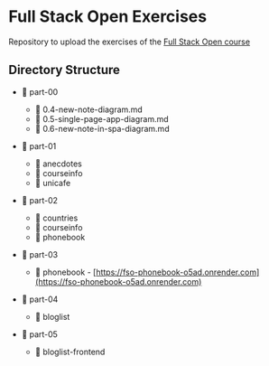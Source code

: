 # Full Stack Open Exercises

Repository to upload the exercises of the [Full Stack Open course](https://fullstackopen.com/en/)

## Directory Structure

- 📁 part-00

  - 📄 0.4-new-note-diagram.md
  - 📄 0.5-single-page-app-diagram.md
  - 📄 0.6-new-note-in-spa-diagram.md

- 📁 part-01

  - 📁 anecdotes
  - 📁 courseinfo
  - 📁 unicafe

- 📁 part-02

  - 📁 countries
  - 📁 courseinfo
  - 📁 phonebook

- 📁 part-03

  - 📁 phonebook - [https://fso-phonebook-o5ad.onrender.com](https://fso-phonebook-o5ad.onrender.com)

- 📁 part-04

  - 📁 bloglist

- 📁 part-05

  - 📁 bloglist-frontend
